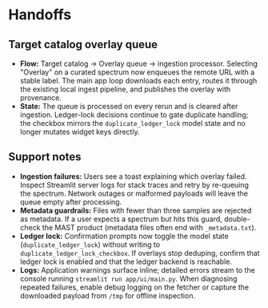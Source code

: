 # Handoffs

## Target catalog overlay queue
- **Flow:** Target catalog → Overlay queue → ingestion processor. Selecting "Overlay" on a curated spectrum now enqueues the remote URL with a stable label. The main app loop downloads each entry, routes it through the existing local ingest pipeline, and publishes the overlay with provenance.
- **State:** The queue is processed on every rerun and is cleared after ingestion. Ledger-lock decisions continue to gate duplicate handling; the checkbox mirrors the `duplicate_ledger_lock` model state and no longer mutates widget keys directly.

## Support notes
- **Ingestion failures:** Users see a toast explaining which overlay failed. Inspect Streamlit server logs for stack traces and retry by re-queuing the spectrum. Network outages or malformed payloads will leave the queue empty after processing.
- **Metadata guardrails:** Files with fewer than three samples are rejected as metadata. If a user expects a spectrum but hits this guard, double-check the MAST product (metadata files often end with `_metadata.txt`).
- **Ledger lock:** Confirmation prompts now toggle the model state (`duplicate_ledger_lock`) without writing to `duplicate_ledger_lock_checkbox`. If overlays stop deduping, confirm that ledger lock is enabled and that the ledger backend is reachable.
- **Logs:** Application warnings surface inline; detailed errors stream to the console running `streamlit run app/ui/main.py`. When diagnosing repeated failures, enable debug logging on the fetcher or capture the downloaded payload from `/tmp` for offline inspection.
